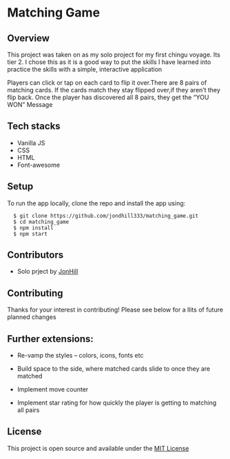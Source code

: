 # Matching Game

## Overview

This project was taken on as my solo project for my first chingu voyage. Its tier 2. I chose this as it is a good way to put the skills I have learned into practice the skills with a simple, interactive application

Players can click or tap on each card to flip it over.There are 8 pairs of matching cards. If the cards match they stay flipped over,if they aren’t they flip back. Once the player has discovered all 8 pairs, they get the “YOU WON” Message

## Tech stacks 

* Vanilla JS
* CSS
* HTML
* Font-awesome

## Setup

To run the app locally, clone the repo and install the app using: 

```
  $ git clone https://github.com/jondhill333/matching_game.git
  $ cd matching_game
  $ npm install 
  $ npm start
```
## Contributors 

- Solo prject by [JonHill](https://github.com/jondhill333)


## Contributing 
Thanks for your interest in contributing! Please see below for a llits of future planned changes


 ## Further extensions:

- Re-vamp the styles – colors, icons, fonts etc

- Build space to the side, where matched cards slide to once they are matched

- Implement move counter

- Implement star rating for how quickly the player is getting to matching all pairs

## License 
This project is open source and available under the [MIT License](LICENSE.md)
